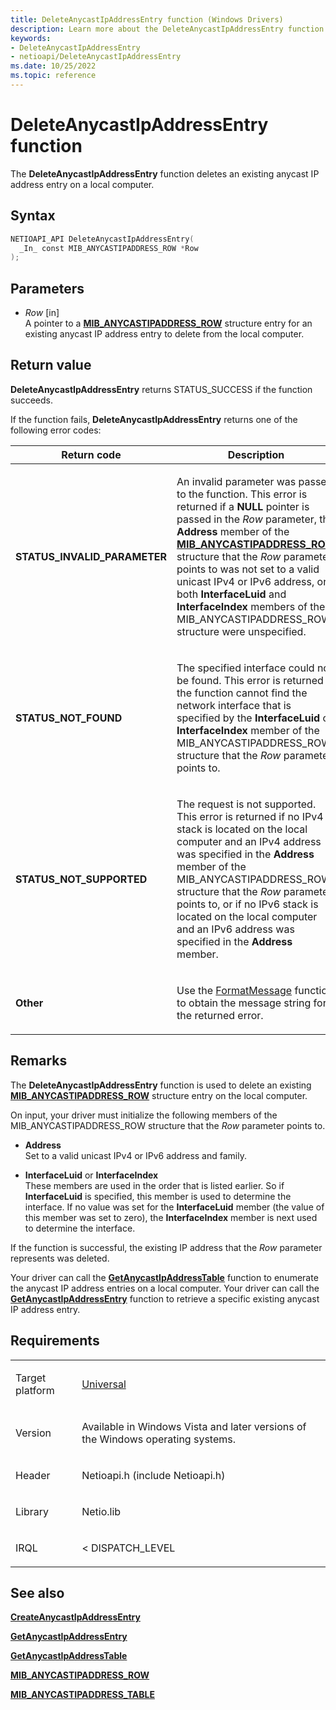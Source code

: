 ```yaml
---
title: DeleteAnycastIpAddressEntry function (Windows Drivers)
description: Learn more about the DeleteAnycastIpAddressEntry function.
keywords:
- DeleteAnycastIpAddressEntry
- netioapi/DeleteAnycastIpAddressEntry
ms.date: 10/25/2022
ms.topic: reference
---
```


# DeleteAnycastIpAddressEntry function

The **DeleteAnycastIpAddressEntry** function deletes an existing anycast IP address entry on a local computer.

## Syntax

``` c++
NETIOAPI_API DeleteAnycastIpAddressEntry(
  _In_ const MIB_ANYCASTIPADDRESS_ROW *Row
);
```

## Parameters

- *Row* \[in\]  
   A pointer to a [**MIB\_ANYCASTIPADDRESS\_ROW**](mib-anycastipaddress-row.md) structure entry for an existing anycast IP address entry to delete from the local computer.

## Return value

**DeleteAnycastIpAddressEntry** returns STATUS\_SUCCESS if the function succeeds.

If the function fails, **DeleteAnycastIpAddressEntry** returns one of the following error codes:

<table>
<thead>
<tr class="header">
<th>Return code</th>
<th>Description</th>
</tr>
</thead>
<tbody>
<tr class="odd">
<td><strong>STATUS_INVALID_PARAMETER</strong></td>
<td><p>An invalid parameter was passed to the function. This error is returned if a <strong>NULL</strong> pointer is passed in the <em>Row</em> parameter, the <strong>Address</strong> member of the <a href="mib-anycastipaddress-row.md"><strong>MIB_ANYCASTIPADDRESS_ROW</strong></a> structure that the <em>Row</em> parameter points to was not set to a valid unicast IPv4 or IPv6 address, or both <strong>InterfaceLuid</strong> and <strong>InterfaceIndex</strong> members of the MIB_ANYCASTIPADDRESS_ROW structure were unspecified.</p></td>
</tr>
<tr class="even">
<td><strong>STATUS_NOT_FOUND</strong></td>
<td><p>The specified interface could not be found. This error is returned if the function cannot find the network interface that is specified by the <strong>InterfaceLuid</strong> or <strong>InterfaceIndex</strong> member of the MIB_ANYCASTIPADDRESS_ROW structure that the <em>Row</em> parameter points to.</p></td>
</tr>
<tr class="odd">
<td><strong>STATUS_NOT_SUPPORTED</strong></td>
<td><p>The request is not supported. This error is returned if no IPv4 stack is located on the local computer and an IPv4 address was specified in the <strong>Address</strong> member of the MIB_ANYCASTIPADDRESS_ROW structure that the <em>Row</em> parameter points to, or if no IPv6 stack is located on the local computer and an IPv6 address was specified in the <strong>Address</strong> member.</p></td>
</tr>
<tr class="even">
<td><strong>Other</strong></td>
<td><p>Use the <a href="/windows/win32/api/winbase/nf-winbase-formatmessage">FormatMessage</a> function to obtain the message string for the returned error.</p></td>
</tr>
</tbody>
</table>

## Remarks

The **DeleteAnycastIpAddressEntry** function is used to delete an existing [**MIB\_ANYCASTIPADDRESS\_ROW**](mib-anycastipaddress-row.md) structure entry on the local computer.

On input, your driver must initialize the following members of the MIB\_ANYCASTIPADDRESS\_ROW structure that the *Row* parameter points to.

- **Address**  
   Set to a valid unicast IPv4 or IPv6 address and family.

- **InterfaceLuid** or **InterfaceIndex**  
   These members are used in the order that is listed earlier. So if **InterfaceLuid** is specified, this member is used to determine the interface. If no value was set for the **InterfaceLuid** member (the value of this member was set to zero), the **InterfaceIndex** member is next used to determine the interface.

If the function is successful, the existing IP address that the *Row* parameter represents was deleted.

Your driver can call the [**GetAnycastIpAddressTable**](getanycastipaddresstable.md) function to enumerate the anycast IP address entries on a local computer. Your driver can call the [**GetAnycastIpAddressEntry**](getanycastipaddressentry.md) function to retrieve a specific existing anycast IP address entry.

## Requirements

<table>
<tbody>
<tr class="odd">
<td><p>Target platform</p></td>
<td><a href="/windows-hardware/drivers/develop/target-platforms">Universal</a></td>
</tr>
<tr class="even">
<td><p>Version</p></td>
<td><p>Available in Windows Vista and later versions of the Windows operating systems.</p></td>
</tr>
<tr class="odd">
<td><p>Header</p></td>
<td>Netioapi.h (include Netioapi.h)</td>
</tr>
<tr class="even">
<td><p>Library</p></td>
<td>Netio.lib</td>
</tr>
<tr class="odd">
<td><p>IRQL</p></td>
<td><p>&lt; DISPATCH_LEVEL</p></td>
</tr>
</tbody>
</table>

## See also

[**CreateAnycastIpAddressEntry**](createanycastipaddressentry.md)

[**GetAnycastIpAddressEntry**](getanycastipaddressentry.md)

[**GetAnycastIpAddressTable**](getanycastipaddresstable.md)

[**MIB\_ANYCASTIPADDRESS\_ROW**](mib-anycastipaddress-row.md)

[**MIB\_ANYCASTIPADDRESS\_TABLE**](mib-anycastipaddress-table.md)
